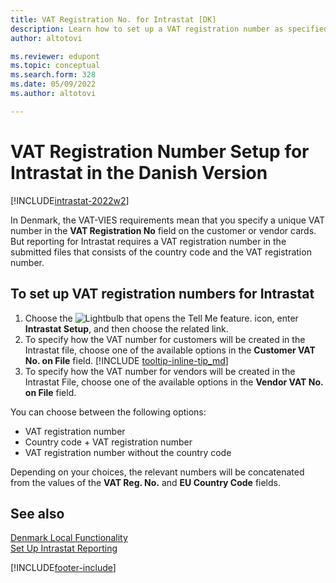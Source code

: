 ```yaml
---
title: VAT Registration No. for Intrastat [DK]
description: Learn how to set up a VAT registration number as specified by the Danish Intrastat requirements.
author: altotovi

ms.reviewer: edupont
ms.topic: conceptual
ms.search.form: 328
ms.date: 05/09/2022
ms.author: altotovi

---
```

# VAT Registration Number Setup for Intrastat in the Danish Version

[!INCLUDE[intrastat-2022w2](../../includes/intrastat-2022w2.md)]

In Denmark, the VAT-VIES requirements mean that you specify a unique VAT number in the **VAT Registration No** field on the customer or vendor cards. But reporting for Intrastat requires a VAT registration number in the submitted files that consists of the country code and the VAT registration number.

## To set up VAT registration numbers for Intrastat

1. Choose the ![Lightbulb that opens the Tell Me feature.](../../media/ui-search/search_small.png "Tell me what you want to do") icon, enter **Intrastat Setup**, and then choose the related link.  
2. To specify how the VAT number for customers will be created in the Intrastat file, choose one of the available options in the **Customer VAT No. on File** field. [!INCLUDE [tooltip-inline-tip_md](../../includes/tooltip-inline-tip_md.md)]  
3. To specify how the VAT number for vendors will be created in the Intrastat File, choose one of the available options in the **Vendor VAT No. on File** field.  

You can choose between the following options:

* VAT registration number  
* Country code + VAT registration number  
* VAT registration number without the country code  

Depending on your choices, the relevant numbers will be concatenated from the values of the **VAT Reg. No.** and **EU Country Code** fields.  

## See also

[Denmark Local Functionality](denmark-local-functionality.md)  
[Set Up Intrastat Reporting](../../finance-how-setup-report-intrastat.md)  

[!INCLUDE[footer-include](../../includes/footer-banner.md)]
